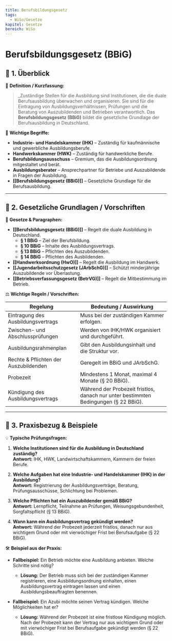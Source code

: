 ```yaml
---
title: Berufsbildungsgesetz
tags:
  - WiSo/Gesetze
kapitel: Gesetze
bereich: WiSo
---
```

# Berufsbildungsgesetz (BBiG)

## 🔹 1. Überblick

📖 **Definition / Kurzfassung:**

> _Zuständige Stellen für die Ausbildung sind Institutionen, die die duale Berufsausbildung überwachen und organisieren. Sie sind für die Eintragung von Ausbildungsverhältnissen, Prüfungen und die Beratung von Auszubildenden und Betrieben verantwortlich. Das **Berufsbildungsgesetz (BBiG)** bildet die gesetzliche Grundlage der Berufsausbildung in Deutschland.

🔑 **Wichtige Begriffe:**

- **Industrie- und Handelskammer (IHK)** – Zuständig für kaufmännische und gewerbliche Ausbildungsberufe.
- **Handwerkskammer (HWK)** – Zuständig für handwerkliche Berufe.
- **Berufsbildungsausschuss** – Gremium, das die Ausbildungsordnung mitgestaltet und berät.
- **Ausbildungsberater** – Ansprechpartner für Betriebe und Auszubildende in Fragen der Ausbildung.
- **[[Berufsbildungsgesetz (BBiG)]]** – Gesetzliche Grundlage für die Berufsausbildung.

---

## 🔹 2. Gesetzliche Grundlagen / Vorschriften

📜 **Gesetze & Paragraphen:**

- **[[Berufsbildungsgesetz (BBiG)]]** – Regelt die duale Ausbildung in Deutschland.
    - **§ 1 BBiG** – Ziel der Berufsbildung.
    - **§ 10 BBiG** – Inhalte des Ausbildungsvertrags.
    - **§ 13 BBiG** – Pflichten des Auszubildenden.
    - **§ 14 BBiG** – Pflichten des Ausbildenden.
- **[[Handwerksordnung (HwO)]]** – Regelt die Ausbildung im Handwerk.
- **[[Jugendarbeitsschutzgesetz (JArbSchG)]]** – Schützt minderjährige Auszubildende vor Überlastung.
- **[[Betriebsverfassungsgesetz (BetrVG)]]** – Regelt die Mitbestimmung im Betrieb.

⚖️ **Wichtige Regeln / Vorschriften:**

| Regelung                              | Bedeutung / Auswirkung                                                               |
| ------------------------------------- | ------------------------------------------------------------------------------------ |
| Eintragung des Ausbildungsvertrags    | Muss bei der zuständigen Kammer erfolgen.                                            |
| Zwischen- und Abschlussprüfungen      | Werden von IHK/HWK organisiert und durchgeführt.                                     |
| Ausbildungsrahmenplan                 | Gibt den Ausbildungsinhalt und die Struktur vor.                                     |
| Rechte & Pflichten der Auszubildenden | Geregelt im BBiG und JArbSchG.                                                       |
| Probezeit                             | Mindestens 1 Monat, maximal 4 Monate (§ 20 BBiG).                                    |
| Kündigung des Ausbildungsvertrags     | Während der Probezeit fristlos, danach nur unter bestimmten Bedingungen (§ 22 BBiG). |

---

## 🔹 3. Praxisbezug & Beispiele

💡 **Typische Prüfungsfragen:**

1. **Welche Institutionen sind für die Ausbildung in Deutschland zuständig?**  
    **Antwort:** IHK, HWK, Landwirtschaftskammern, Kammern der freien Berufe.
    
2. **Welche Aufgaben hat eine Industrie- und Handelskammer (IHK) in der Ausbildung?**  
    **Antwort:** Registrierung der Ausbildungsverträge, Beratung, Prüfungsausschüsse, Schlichtung bei Problemen.
    
3. **Welche Pflichten hat ein Auszubildender gemäß BBiG?**  
    **Antwort:** Lernpflicht, Teilnahme an Prüfungen, Weisungsgebundenheit, Sorgfaltspflicht (§ 13 BBiG).
    
4. **Wann kann ein Ausbildungsvertrag gekündigt werden?**  
    **Antwort:** Während der Probezeit jederzeit fristlos, danach nur aus wichtigem Grund oder mit vierwöchiger Frist bei Berufsaufgabe (§ 22 BBiG).
    

🛠 **Beispiel aus der Praxis:**

- **Fallbeispiel:** Ein Betrieb möchte eine Ausbildung anbieten. Welche Schritte sind nötig?
    
    - **Lösung:** Der Betrieb muss sich bei der zuständigen Kammer registrieren, eine Ausbildungsordnung einhalten, einen Ausbildungsvertrag eintragen lassen und einen Ausbildungsbeauftragten benennen.
- **Fallbeispiel:** Ein Azubi möchte seinen Vertrag kündigen. Welche Möglichkeiten hat er?
    
    - **Lösung:** Während der Probezeit ist eine fristlose Kündigung möglich. Nach der Probezeit kann der Vertrag nur aus wichtigem Grund oder mit vierwöchiger Frist bei Berufsaufgabe gekündigt werden (§ 22 BBiG).

